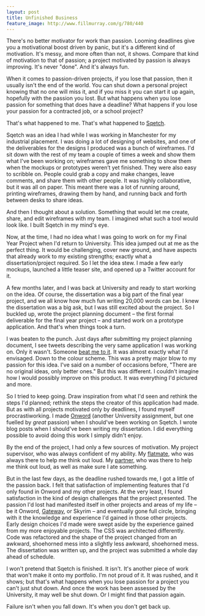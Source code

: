 ```yaml
---
layout: post
title: Unfinished Business
feature_image: http://www.fillmurray.com/g/780/440
---
```


There's no better motivator for work than passion. Looming deadlines give you a motivational boost driven by panic, but it's a different kind of motivation. It's messy, and more often than not, it shows. Compare that kind of motivation to that of passion; a project motivated by passion is always improving. It's never "done". And it's always fun.

When it comes to passion-driven projects, if you lose that passion, then it usually isn't the end of the world. You can shut down a personal project knowing that no one will miss it, and if you miss it you can start it up again, hopefully with the passion you lost. But what happens when you lose passion for something that does have a deadline? What happens if you lose your passion for a contracted job, or a school project?

That's what happened to me. That's what happened to [Sqetch](http://sqet.ch).

Sqetch was an idea I had while I was working in Manchester for my industrial placement. I was doing a lot of designing of websites, and one of the deliverables for the designs I produced was a bunch of wireframes. I'd sit down with the rest of my team a couple of times a week and show them what I've been working on; wireframes gave me something to show them when the mockups or prototypes weren’t yet finished. They were also easy to scribble on. People could grab a copy and make changes, leave comments, and share them with other people. It was highly collaborative, but it was all on paper. This meant there was a lot of running around, printing wireframes, drawing them by hand, and running back and forth between desks to share ideas.

And then I thought about a solution. Something that would let me create, share, and edit wireframes with my team. I imagined what such a tool would look like. I built Sqetch in my mind's eye.

Now, at the time, I had no idea what I was going to work on for my Final Year Project when I'd return to University. This idea jumped out at me as the perfect thing. It would be challenging, cover new ground, and have aspects that already work to my existing strengths; exactly what a dissertation/project required. So I let the idea stew. I made a few early mockups, launched a little teaser site, and opened up a Twitter account for it.

A few months later, and I was back at University and ready to start working on the idea. Of course, the dissertation was a big part of the final year project, and we all know how much fun writing 20,000 words can be. I knew the dissertation was a big ask, but I was still excited about the project. So I buckled up, wrote the project planning document – the first formal deliverable for the final year project – and started work on a prototype application. And that's when things took a turn.

I was beaten to the punch. Just days after submitting my project planning document, I see tweets describing the very same application I was working on. Only it wasn't. Someone [beat me to it](http://wireframe.cc). It was almost exactly what I'd envisaged. Down to the colour scheme. This was a pretty major blow to my passion for this idea. I've said on a number of occasions before, "There are no original ideas, only better ones." But this was different. I couldn't imagine how I would possibly improve on this product. It was everything I'd pictured and more.

So I tried to keep going. Draw inspiration from what I'd seen and rethink the steps I'd planned; rethink the steps the creator of this application had made. But as with all projects motivated only by deadlines, I found myself procrastiworking. I made [Onword](http://onword.co) (another University assignment, but one fuelled by _great_ passion) when I should've been working on Sqetch. I wrote blog posts when I should've been writing my dissertation. I did everything possible to avoid doing this work I simply didn't enjoy.

By the end of the project, I had only a few sources of motivation. My project supervisor, who was always confident of my ability. My [flatmate](http://twitter.com/JWalter14), who was always there to help me think out loud. My [partner](http://twitter.com/iamemliy), who was there to help me think out loud, as well as make sure I ate something.

But in the last few days, as the deadline rushed towards me, I got a little of the passion back. I felt that satisfaction of implementing features that I'd only found in Onword and my other projects. At the very least, I found satisfaction in the kind of design challenges that the project presented. The passion I'd lost had manifested itself in other projects and areas of my life – be it Onword, [Gateway](http://gateway-learning.com), or Skyrim – and eventually gone full circle, bringing with it the knowledge and experience I'd gained in those other projects. Early design choices I'd made were swept aside by the experience gained from my more enjoyable projects. The CSS was architected differently. Code was refactored and the shape of the project changed from an awkward, shoehorned mess into a slightly less awkward, shoehorned mess. The dissertation was written up, and the project was submitted a whole day ahead of schedule.

I won't pretend that Sqetch is finished. It isn't. It's another piece of work that won't make it onto my portfolio. I'm not proud of it. It was rushed, and it shows; but that's what happens when you lose passion for a project you can't just shut down. And once the work has been assessed by the University, it may well be shut down. Or I might find that passion again.

Failure isn't when you fall down. It's when you don't get back up.
